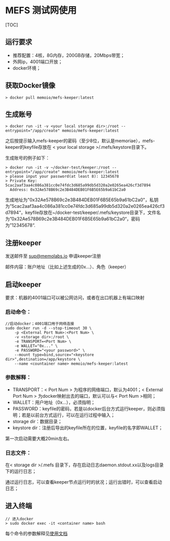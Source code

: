 # MEFS 测试网使用

[TOC]

## 运行要求

* 推荐配置：4核，8G内存，200GB存储，20Mbps带宽；
* 外网ip，4001端口开放；
* docker环境；

## 获取Docker镜像

```
> docker pull memoio/mefs-keeper:latest
```

## 生成账号

```
> docker run -it -v <your local storage dir>:/root --entrypoint="/app/create" memoio/mefs-keeper:latest
```

之后按提示输入mefs-keeper的密码（至少8位，默认是memoriae），mefs-keeper的keyfile存放在 < your local storage >/.mefs/keystore目录下。

生成账号的例子如下：

```
> docker run -it -v ~/docker-test/keeper:/root --entrypoint="/app/create" memoio/mefs-keeper:latest
> please input your password(at least 8): 12345678
> Private Key: 5cac2aaf3aa4c086a381cc0e74fdc3d685a99db5d320a2e0265ea426cf3d7894
  Address: 0x32Ae578B69c2e3B484DEB01F6B5E65b9a61bC2a0
```

生成地址为"0x32Ae578B69c2e3B484DEB01F6B5E65b9a61bC2a0"，私钥为”5cac2aaf3aa4c086a381cc0e74fdc3d685a99db5d320a2e0265ea426cf3d7894“，keyfile存放在~/docker-test/keeper/.mefs/keystore目录下，文件名为”0x32Ae578B69c2e3B484DEB01F6B5E65b9a61bC2a0“，密码为”12345678“.

## 注册keeper

发送邮件至 sup@memolabs.io 申请keeper注册

邮件内容：账户地址（比如上述生成的0x...）、角色（keeper）

## 启动keeper

要求：机器的4001端口可以被公网访问，或者在出口机器上有端口映射

### 启动命令：

```
//启动docker；4001端口用于网络连接
sudo docker run -d --stop-timeout 30 \
    -p <External Port Num>:<Port Num> \
    -v <storage dir>:/root \
    -e TRANSPORT=<Port Num> \
    -e WALLET="0x..." \
    -e PASSWORD="<your password>" \
    --mount type=bind,source="<keystore dir>",destination=/app/keystore \
    --name <countainer name> memoio/mefs-keeper:latest
```

### 参数解释：

* TRANSPORT：< Port Num > 为程序的网络端口，默认为4001；< External Port Num > 为docker映射出去的端口，默认可以与< Port Num >相同；
* WALLET：用户地址（0x...），必须指明；
* PASSWORD：keyfile的密码，若是以docker后台方式运行keeper，则必须指明；若是以前台方式运行，可以在运行过程中输入；
* storage dir：数据目录；
* keystore dir：注册后导出的keyfile所在的位置，keyfile的名字即WALLET；

第一次启动需要大概20min左右。

### 日志文件：

在< storage dir >/.mefs 目录下，存在启动日志daemon.stdout.xx以及logs目录下的运行日志；

通过运行日志，可以查看keeper节点运行时的状况；运行出错时，可以查看启动日志；

## 进入终端

```
// 进入docker
> sudo docker exec -it <container name> bash
```

每个命令的参数解释见[使用文档](https://github.com/memoio/docs/cmd)

